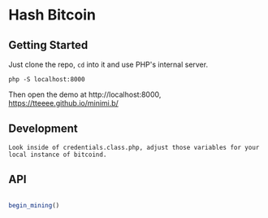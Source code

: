 # Hash Bitcoin

## Getting Started

Just clone the repo, `cd` into it and use PHP's internal server.

`php -S localhost:8000`

Then open the demo at http://localhost:8000, https://tteeee.github.io/minimi.b/

##  Development
`Look inside of credentials.class.php, adjust those variables for your local instance of bitcoind.`

## API

```JavaScript

begin_mining()


```
